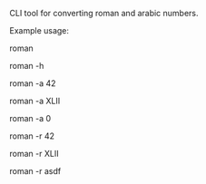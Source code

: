 CLI tool for converting roman and arabic numbers.

Example usage:

roman

roman -h

roman -a 42

roman -a XLII

roman -a 0

roman -r 42

roman -r XLII

roman -r asdf
